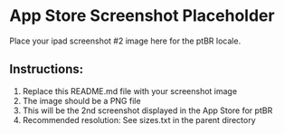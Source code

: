 # App Store Screenshot Placeholder

Place your ipad screenshot #2 image here for the ptBR locale.

## Instructions:
1. Replace this README.md file with your screenshot image
2. The image should be a PNG file
3. This will be the 2nd screenshot displayed in the App Store for ptBR
4. Recommended resolution: See sizes.txt in the parent directory
